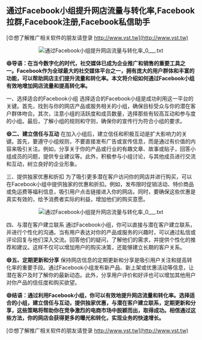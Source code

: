 ## **通过Facebook小组提升网店流量与转化率,Facebook拉群,Facebook注册,Facebook私信助手**

[😍想了解推广相关软件的朋友请登录 http://www.vst.tw](http://www.vst.tw)

 <center><img src="https://vst.tw/MP4/tuiguang/png/0.png" alt="通过Facebook小组提升网店流量与转化率_0___.txt"></center>

**😄导语：在当今数字化的时代，社交媒体已成为企业推广和销售的重要工具之一。Facebook作为全球最大的社交媒体平台之一，拥有庞大的用户群体和丰富的功能，可以帮助网店主们提升流量和转化率。本文将介绍如何通过Facebook小组有效地增加网店流量和提高转化率。**

一、选择适合的Facebook小组
选择适合的Facebook小组是成功利用这一平台的关键。首先，找到与你的网店产品或服务相关的小组，确保目标受众与你的潜在客户群体吻合。其次，注意小组的活跃度和成员数量，选择那些有较高互动和参与度的小组。最后，了解小组的规则和守则，确保你的宣传行为符合小组的要求。

**😄二、建立信任与互动**
在加入小组后，建立信任和积极互动是扩大影响力的关键。首先，要遵守小组规则，不要直接发布广告或宣传信息，而是通过有价值的内容来吸引关注。例如，分享关于你的产品或行业的有趣文章、故事或贴子，回答小组成员的问题，提供专业建议等。此外，积极参与小组讨论，与其他成员进行交流和互动，树立良好的企业形象。

三、提供独家优惠和折扣
为了吸引更多潜在客户访问你的网店并进行购买，可以在Facebook小组中提供独家的优惠和折扣。例如，发布限时促销活动、特价商品或免运费等福利信息，吸引用户点击链接进入你的网店。同时，要确保这些优惠是真实有效的，给予消费者实际的利益，增加他们的购买意愿。

 <center><img src="https://vst.tw/MP4/tuiguang/png/8.png" alt="通过Facebook小组提升网店流量与转化率_0___.txt"></center>

四、与潜在客户建立联系
通过Facebook小组，你可以直接与潜在客户建立联系，并进行个性化的沟通。当有用户表达对你的产品或服务的兴趣时，可以通过私信或评论回复与他们深入交流。回答他们的疑问，了解他们的需求，并提供个性化的推荐和建议。这样不仅可以增加用户的购买决策，还能够建立长期的客户关系。

**😄五、定期更新和分享**
保持网店信息的定期更新和分享是吸引用户关注和提高转化率的重要手段。通过Facebook小组发布新产品、新上架或优惠活动等信息，让潜在客户及时了解你的最新动态。此外，分享用户评价和好评也可以增加其他用户对你产品的信任度和购买欲望。

**😄结语：通过利用Facebook小组，你可以有效地提升网店流量和转化率。选择适合的小组，建立信任与互动，提供独家优惠，与潜在客户建立联系，定期更新和分享，这些策略将帮助你在竞争激烈的电商市场中脱颖而出，取得成功。相信通过这些方法，你的网店会获得更多的曝光和转化，实现业务的快速增长。**

[😍想了解推广相关软件的朋友请登录 http://www.vst.tw](http://www.vst.tw)



